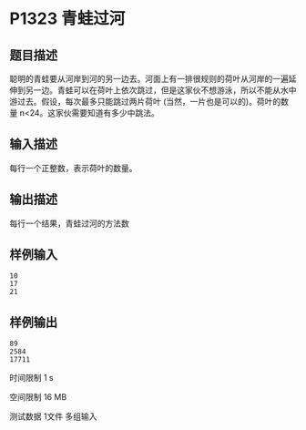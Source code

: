 # P1323 青蛙过河

## 题目描述

聪明的青蛙要从河岸到河的另一边去。河面上有一排很规则的荷叶从河岸的一遍延伸到另一边。青蛙可以在荷叶上依次跳过，但是这家伙不想游泳，所以不能从水中游过去。假设，每次最多只能跳过两片荷叶 (当然，一片也是可以的)。荷叶的数量 n<24。这家伙需要知道有多少中跳法。

## 输入描述

每行一个正整数，表示荷叶的数量。

## 输出描述

每行一个结果，青蛙过河的方法数

## 样例输入

```
10
17
21 
```

## 样例输出

```
89
2584
17711
```

时间限制  1 s

空间限制  16 MB

测试数据  1文件 多组输入
